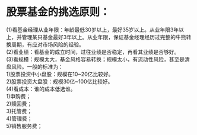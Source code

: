 # 股票基金的挑选原则：
  (1)看基金经理从业年限：年龄最低30岁以上，最好35岁以上。从业年限3年以上，并管理某只基金最好3年以上。从业年限，保证基金经理经历过完整的牛熊转换周期，有应对市场风险的经验。    
  (2)看业绩：看基金的成立时间，过往业绩是否稳定，再看其业绩是否够好。     
  (3)看规模：规模太大，基金风格容易转换；规模太小，有流动性风险，甚至是清盘风险。一般的标准为：     
    1)股票投资中小盘股：规模在10~20亿比较好。     
    2)股票投资大盘股：规模30亿~100亿比较好。    
  (4)看成本：谁的成本低选谁。     
    1)申购费；    
    2)赎回费；    
    3)托管费；    
    4)管理费；     
    5)销售服务费；   
